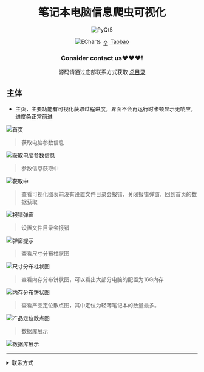<div align="center">
  <h1>笔记本电脑信息爬虫可视化</h1>


![PyQt5](https://img.shields.io/badge/PyQt5-5-green.svg?style=for-the-badge&logo=pyqt&logoColor=white&style=plastic)


![ECharts](https://img.shields.io/badge/ECharts-3DDC84.svg?style=for-the-badge&logo=apacheecharts&logoColor=white&style=plastic)
<img src="https://www.taobao.com/favicon.ico" alt="全球 Web 图标" role="presentation" data-bm="45" width="17" height="17" align="center" ><a href='https://shop230447850.taobao.com/' > Taobao</a></img>
  ### **Consider contact us❤️❤️❤️!**
</div>

<div align="center">

源码请通过底部联系方式获取 [总目录](https://gitcode.net/k54kdk/k54kdk/-/blob/master/README.md#django+mysql系统展示)

</div>

## 主体
- 主页，主要功能有可视化获取过程进度，界面不会再运行时卡顿显示无响应，进度条正常前进


![首页](https://gitee.com/k54kdk/result_display/raw/master/src/笔记本电脑信息爬虫可视化/1.png)
> 获取电脑参数信息

![获取电脑参数信息](https://gitee.com/k54kdk/result_display/raw/master/src/笔记本电脑信息爬虫可视化/2.png)
> 参数信息获取中

![获取中](https://gitee.com/k54kdk/result_display/raw/master/src/笔记本电脑信息爬虫可视化/3.png)

> 查看可视化图表前没有设置文件目录会报错，关闭报错弹窗，回到首页的数据获取

![报错弹窗](https://gitee.com/k54kdk/result_display/raw/master/src/笔记本电脑信息爬虫可视化/4.png)
> 设置文件目录会报错

![弹窗提示](https://gitee.com/k54kdk/result_display/raw/master/src/笔记本电脑信息爬虫可视化/5.png)
> 查看尺寸分布柱状图

![尺寸分布柱状图](https://gitee.com/k54kdk/result_display/raw/master/src/笔记本电脑信息爬虫可视化/展示1.png)
> 查看内存分布饼状图，可以看出大部分电脑的配置为16G内存

![内存分布饼状图](https://gitee.com/k54kdk/result_display/raw/master/src/笔记本电脑信息爬虫可视化/展示2.png)
> 查看产品定位散点图，其中定位为轻薄笔记本的数量最多。

![产品定位散点图](https://gitee.com/k54kdk/result_display/raw/master/src/笔记本电脑信息爬虫可视化/展示3.png)
> 数据库展示

![数据库展示](https://gitee.com/k54kdk/result_display/raw/master/src/笔记本电脑信息爬虫可视化/6.png)

***
<details>
<summary> 联系方式</summary>
<html>
    <div align="center">
        <table align="center" >
            <tr>
                <td>
                    <img src="https://gitee.com/k54kdk/result_display/raw/master/src/联系二维码/微信好友.jpg" height=350/>
                </td>
                <td>
                    <img src="https://gitee.com/k54kdk/result_display/raw/master/src/联系二维码/QQ好友.jpg" height=350/>
                </td>
            </tr>
        </table>
    </div>
</html>
